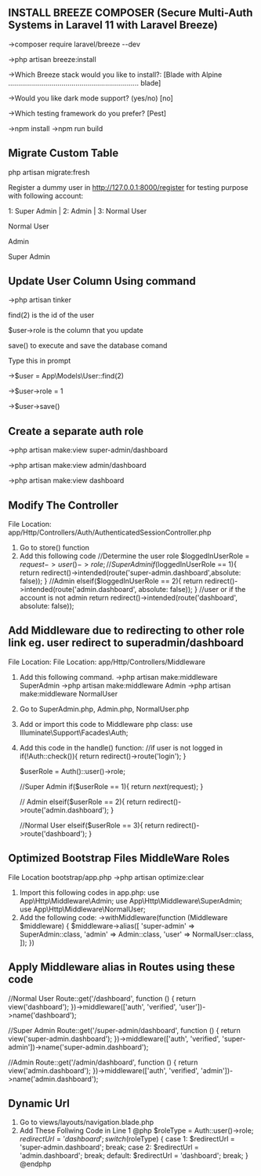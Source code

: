 ## INSTALL BREEZE COMPOSER (Secure Multi-Auth Systems in Laravel 11 with Laravel Breeze)

->composer require laravel/breeze --dev

->php artisan breeze:install

->Which Breeze stack would you like to install?: [Blade with Alpine .................................................................. blade]

->Would you like dark mode support? (yes/no) [no]

->Which testing framework do you prefer? [Pest]

->npm install
->npm run build

## Migrate Custom Table

php artisan migrate:fresh

Register a dummy user in http://127.0.0.1:8000/register for testing purpose with following account:

1: Super Admin | 2: Admin | 3: Normal User

Normal User

Admin

Super Admin

## Update User Column Using command

->php artisan tinker

find(2) is the id of the user

$user->role is the column that you update

save() to execute and save the database comand

Type this in prompt

->$user = App\Models\User::find(2)

->$user->role = 1

->$user->save()

## Create a separate auth role

->php artisan make:view super-admin/dashboard

->php artisan make:view admin/dashboard

->php artisan make:view dashboard

## Modify The Controller

File Location: app/Http/Controllers/Auth/AuthenticatedSessionController.php

1.  Go to store() function
2.  Add this following code
    //Determine the user role
    $loggedInUserRole = $request->user()->role;
    //Super Admin
    if ($loggedInUserRole == 1){
    return redirect()->intended(route('super-admin.dashboard',absolute: false));
    }
    //Admin
    elseif($loggedInUserRole == 2){
    return redirect()->intended(route('admin.dashboard', absolute: false));
    }
    //user or if the account is not admin
    return redirect()->intended(route('dashboard', absolute: false));

## Add Middleware due to redirecting to other role link eg. user redirect to superadmin/dashboard

File Location: File Location: app/Http/Controllers/Middleware

1.  Add this following command.
    ->php artisan make:middleware SuperAdmin
    ->php artisan make:middleware Admin
    ->php artisan make:middleware NormalUser
2.  Go to SuperAdmin.php, Admin.php, NormalUser.php
3.  Add or import this code to Middleware php class:
    use Illuminate\Support\Facades\Auth;
4.  Add this code in the handle() function:
    //if user is not logged in
    if(!Auth::check()){
    return redirect()->route('login');
    }

    $userRole = Auth()::user()->role;

    //Super Admin
    if($userRole == 1){
        return $next($request);
    }

    // Admin
    elseif($userRole == 2){
    return redirect()->route('admin.dashboard');
    }

    //Normal User
    elseif($userRole == 3){
    return redirect()->route('dashboard');
    }

## Optimized Bootstrap Files MiddleWare Roles

File Location bootstrap/app.php
->php artisan optimize:clear

1. Import this following codes in app.php:
   use App\Http\Middleware\Admin;
   use App\Http\Middleware\SuperAdmin;
   use App\Http\Middleware\NormalUser;
2. Add the following code:
   ->withMiddleware(function (Middleware $middleware) {
   $middleware->alias([
   'super-admin' => SuperAdmin::class,
   'admin' => Admin::class,
   'user' => NormalUser::class,
   ]);
   })

## Apply Middleware alias in Routes using these code

//Normal User
Route::get('/dashboard', function () {
return view('dashboard');
})->middleware(['auth', 'verified', 'user'])->name('dashboard');

//Super Admin
Route::get('/super-admin/dashboard', function () {
return view('super-admin.dashboard');
})->middleware(['auth', 'verified', 'super-admin'])->name('super-admin.dashboard');

//Admin
Route::get('/admin/dashboard', function () {
return view('admin.dashboard');
})->middleware(['auth', 'verified', 'admin'])->name('admin.dashboard');

## Dynamic Url

1.  Go to views/layouts/navigation.blade.php
2.  Add These Follwing Code in Line 1
    @php
    $roleType = Auth::user()->role;
    $redirectUrl = 'dashboard';
    switch ($roleType) {
    case 1:
    $redirectUrl = 'super-admin.dashboard';
    break;
    case 2:
    $redirectUrl = 'admin.dashboard';
    break;
    default:
    $redirectUrl = 'dashboard';
    break;
    }
    @endphp
